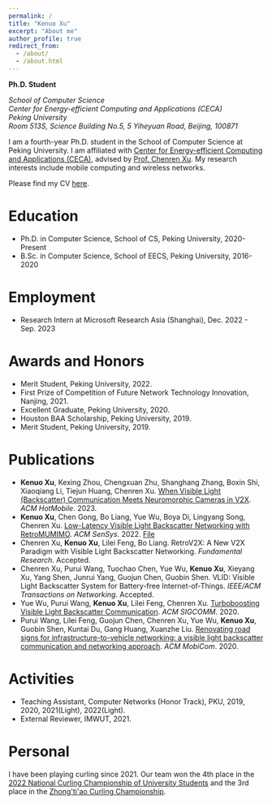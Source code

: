 ```yaml
---
permalink: /
title: "Kenuo Xu"
excerpt: "About me"
author_profile: true
redirect_from: 
  - /about/
  - /about.html
---
```


**Ph.D. Student**

*School of Computer Science*  
*Center for Energy-efficient Computing and Applications (CECA)*  
*Peking University*  
*Room 513S, Science Building No.5, 5 Yiheyuan Road, Beijing, 100871*

I am a fourth-year Ph.D. student in the School of Computer Science at Peking University. I am affiliated with [Center for Energy-efficient Computing and Applications (CECA)](https://ceca.pku.edu.cn/), advised by [Prof. Chenren Xu](https://soar.group/chenren/). My research interests include mobile computing and wireless networks.

Please find my CV [here](/files/cv.pdf).

Education
======
* Ph.D. in Computer Science, School of CS, Peking University, 2020-Present
* B.Sc. in Computer Science, School of EECS, Peking University, 2016-2020  

Employment
======
* Research Intern at Microsoft Research Asia (Shanghai), Dec. 2022 - Sep. 2023

Awards and Honors
======
* Merit Student, Peking University, 2022. 
* First Prize of Competition of Future Network Technology Innovation, Nanjing, 2021.  
* Excellent Graduate, Peking University, 2020.  
* Houston BAA Scholarship, Peking University, 2019.  
* Merit Student, Peking University, 2019.  

Publications
======
* **Kenuo Xu**, Kexing Zhou, Chengxuan Zhu, Shanghang Zhang, Boxin Shi, Xiaoqiang Li, Tiejun Huang, Chenren Xu. [When Visible Light (Backscatter) Communication Meets Neuromorphic Cameras in V2X](https://doi.org/10.1145/3572864.3580333). *ACM HotMobile*. 2023. 
* **Kenuo Xu**, Chen Gong, Bo Liang, Yue Wu, Boya Di, Lingyang Song, Chenren Xu. [Low-Latency Visible Light Backscatter Networking with RetroMUMIMO](https://doi.org/10.1145/3560905.3568507). *ACM SenSys*. 2022. [File](/files/retromumimo.pdf)
* Chenren Xu, **Kenuo Xu**, Lilei Feng, Bo Liang. RetroV2X: A New V2X Paradigm with Visible Light Backscatter Networking. *Fundamental Research*. Accepted.  
* Chenren Xu, Purui Wang, Tuochao Chen, Yue Wu, **Kenuo Xu**, Xieyang Xu, Yang Shen, Junrui Yang, Guojun Chen, Guobin Shen. VLID: Visible Light Backscatter System for Battery-free Internet-of-Things. *IEEE/ACM Transactions on Networking*. Accepted.  
* Yue Wu, Purui Wang, **Kenuo Xu**, Lilei Feng, Chenren Xu. [Turboboosting Visible Light Backscatter Communication](https://doi.org/10.1145/3387514.3406229). *ACM SIGCOMM*. 2020.  
* Purui Wang, Lilei Feng, Guojun Chen, Chenren Xu, Yue Wu, **Kenuo Xu**, Guobin Shen, Kuntai Du, Gang Huang, Xuanzhe Liu. [Renovating road signs for infrastructure-to-vehicle networking: a visible light backscatter communication and networking approach](https://doi.org/10.1145/3372224.3380883). *ACM MobiCom*. 2020.  

Activities
======
* Teaching Assistant, Computer Networks (Honor Track), PKU, 2019, 2020, 2021(Light), 2022(Light).
* External Reviewer, IMWUT, 2021.  

Personal
======
I have been playing curling since 2021. Our team won the 4th place in the [2022 National Curling Championship of University Students](/images/curling1.jpg) and the 3rd place in the [Zhong'ti'ao Curling Championship](/images/curling2.jpg).
